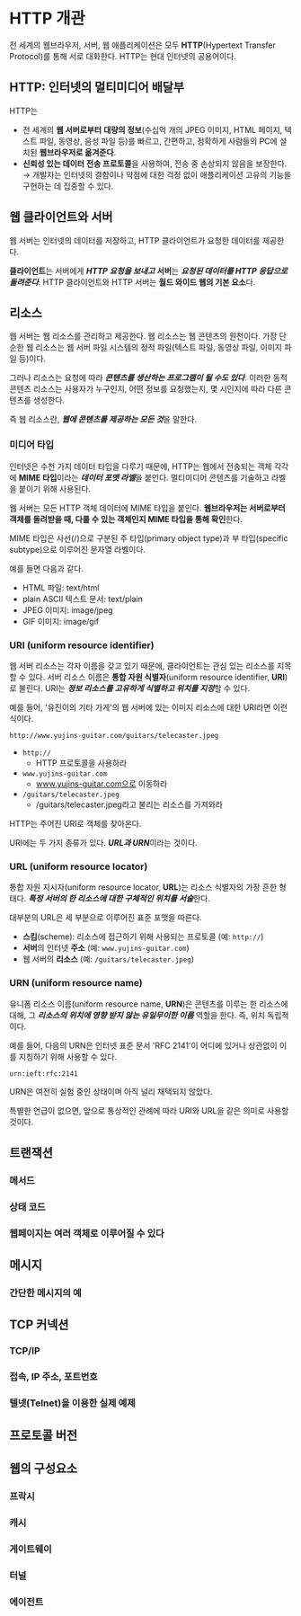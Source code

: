 # HTTP 개관

전 세계의 웹브라우저, 서버, 웹 애플리케이션은 모두 **HTTP**(Hypertext Transfer Protocol)를 통해 서로 대화한다. HTTP는 현대 인터넷의 공용어이다.

## HTTP: 인터넷의 멀티미디어 배달부

HTTP는

- 전 세계의 **웹 서버로부터** **대량의 정보**(수십억 개의 JPEG 이미지, HTML 페이지, 텍스트 파일, 동영상, 음성 파일 등)를 빠르고, 간편하고, 정확하게 사람들의 PC에 설치된 **웹브라우저로 옮겨준다**.
- **신뢰성 있는 데이터 전송 프로토콜**을 사용하여, 전송 중 손상되지 않음을 보장한다. → 개발자는 인터넷의 결함이나 약점에 대한 걱정 없이 애플리케이션 고유의 기능을 구현하는 데 집중할 수 있다.

## 웹 클라이언트와 서버

웹 서버는 인터넷의 데이터를 저장하고, HTTP 클라이언트가 요청한 데이터를 제공한다.

**클라이언트**는 서버에게 ***HTTP 요청을 보내고*** **서버**는 ***요청된 데이터를 HTTP 응답으로 돌려준다***. HTTP 클라이언트와 HTTP 서버는 **월드 와이드 웹의 기본 요소**다.

## 리소스

웹 서버는 웹 리소스를 관리하고 제공한다. 웹 리소스는 웹 콘텐츠의 원천이다. 가장 단순한 웹 리소스는 웹 서버 파일 시스템의 정적 파일(텍스트 파일, 동영상 파일, 이미지 파일 등)이다.

그러나 리소스는 요청에 따라 ***콘텐츠를 생산하는 프로그램이 될 수도 있다***. 이러한 동적 콘텐츠 리소스는 사용자가 누구인지, 어떤 정보를 요청했는지, 몇 시인지에 따라 다른 콘텐츠를 생성한다. 

즉 웹 리소스란, ***웹에 콘텐츠를 제공하는 모든 것***을 말한다.

### 미디어 타입

인터넷은 수천 가지 데이터 타입을 다루기 때문에, HTTP는 웹에서 전송되는 객체 각각에 **MIME 타입**이라는 ***데이터 포맷 라벨***을 붙인다. 멀티미디어 콘텐츠를 기술하고 라벨을 붙이기 위해 사용된다. 

웹 서버는 모든 HTTP 객체 데이터에 MIME 타입을 붙인다. **웹브라우저는 서버로부터 객체를 돌려받을 때, 다룰 수 있는 객체인지 MIME 타입을 통해 확인**한다. 

MIME 타입은 사선(/)으로 구분된 주 타입(primary object type)과 부 타입(specific subtype)으로 이루어진 문자열 라벨이다.

예를 들면 다음과 같다.

- HTML 파일: text/html
- plain ASCII 텍스트 문서: text/plain
- JPEG 이미지: image/jpeg
- GIF 이미지: image/gif

### URI (uniform resource identifier)

웹 서버 리소스는 각자 이름을 갖고 있기 때문에, 클라이언트는 관심 있는 리소스를 지목할 수 있다. 서버 리소스 이름은 **통합 자원 식별자**(uniform resource identifier, **URI**)로 불린다. URI는 ***정보 리소스를 고유하게 식별하고 위치를 지정***할 수 있다.

예를 들어, '유진이의 기타 가게'의 웹 서버에 있는 이미지 리소스에 대한 URI라면 이런 식이다.

`http://www.yujins-guitar.com/guitars/telecaster.jpeg`

- `http://`
    - HTTP 프로토콜을 사용하라
- `www.yujins-guitar.com`
    - www.yujins-guitar.com으로 이동하라
- `/guitars/telecaster.jpeg`
    - /guitars/telecaster.jpeg라고 불리는 리소스를 가져와라

HTTP는 주어진 URI로 객체를 찾아온다.

URI에는 두 가지 종류가 있다. ***URL과 URN***이라는 것이다. 

### URL (uniform resource locator)

통합 자원 지시자(uniform resource locator, **URL**)는 리소스 식별자의 가장 흔한 형태다. ***특정 서버의 한 리소스에 대한 구체적인 위치를 서술***한다.

대부분의 URL은 세 부분으로 이루어진 표준 포맷을 따른다.

- **스킴**(scheme): 리소스에 접근하기 위해 사용되는 프로토콜 (예: `http://`)
- **서버**의 인터넷 **주소** (예: `www.yujins-guitar.com`)
- 웹 서버의 **리소스** (예: `/guitars/telecaster.jpeg`)

### URN (uniform resource name)

유니폼 리소스 이름(uniform resource name, **URN**)은 콘텐츠를 이루는 한 리소스에 대해, 그 ***리소스의 위치에 영향 받지 않는 유일무이한 이름*** 역할을 한다. 즉, 위치 독립적이다.

예를 들어, 다음의 URN은 인터넷 표준 문서 'RFC 2141'이 어디에 있거나 상관없이 이를 지칭하기 위해 사용할 수 있다.

`urn:ieft:rfc:2141`

URN은 여전히 실험 중인 상태이며 아직 널리 채택되지 않았다.

특별한 언급이 없으면, 앞으로 통상적인 관례에 따라 URI와 URL을 같은 의미로 사용할 것이다.

## 트랜잭션

### 메서드

### 상태 코드

### 웹페이지는 여러 객체로 이루어질 수 있다

## 메시지

### 간단한 메시지의 예

## TCP 커넥션

### TCP/IP

### 접속, IP 주소, 포트번호

### 텔넷(Telnet)을 이용한 실제 예제

## 프로토콜 버전

## 웹의 구성요소

### 프락시

### 캐시

### 게이트웨이

### 터널

### 에이전트